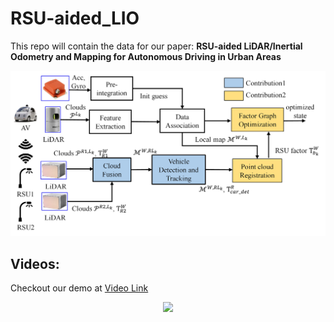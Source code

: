 # RSU-aided_LIO

This repo will contain the data for our paper: **RSU-aided LiDAR/Inertial Odometry and Mapping for Autonomous Driving in Urban Areas**

<p align="center">
  <img width="712pix" src="img/system_overview.jpg">
</p>

## Videos:
Checkout our demo at [Video Link](https://youtu.be/9auTqimrJJU)
<p align='center'>
<a href="https://youtu.be/9auTqimrJJU">
<img width="65%" src="/img/demo_rsu_aided.gif"/>
</a>
</p>
